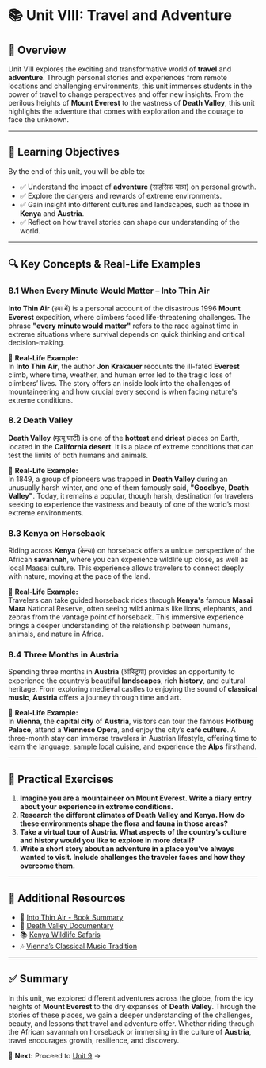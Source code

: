 # 📚 Unit VIII: Travel and Adventure  

## 📖 Overview  
Unit VIII explores the exciting and transformative world of **travel** and **adventure**. Through personal stories and experiences from remote locations and challenging environments, this unit immerses students in the power of travel to change perspectives and offer new insights. From the perilous heights of **Mount Everest** to the vastness of **Death Valley**, this unit highlights the adventure that comes with exploration and the courage to face the unknown.

---

## 🎯 Learning Objectives  
By the end of this unit, you will be able to:  
- ✅ Understand the impact of **adventure** (साहसिक यात्रा) on personal growth.  
- ✅ Explore the dangers and rewards of extreme environments.  
- ✅ Gain insight into different cultures and landscapes, such as those in **Kenya** and **Austria**.  
- ✅ Reflect on how travel stories can shape our understanding of the world.

---

## 🔍 Key Concepts & Real-Life Examples  

### **8.1 When Every Minute Would Matter – Into Thin Air**  
**Into Thin Air** (हवा में) is a personal account of the disastrous 1996 **Mount Everest** expedition, where climbers faced life-threatening challenges. The phrase **"every minute would matter"** refers to the race against time in extreme situations where survival depends on quick thinking and critical decision-making.  

📝 **Real-Life Example:**  
In **Into Thin Air**, the author **Jon Krakauer** recounts the ill-fated **Everest** climb, where time, weather, and human error led to the tragic loss of climbers’ lives. The story offers an inside look into the challenges of mountaineering and how crucial every second is when facing nature's extreme conditions.

### **8.2 Death Valley**  
**Death Valley** (मृत्यु घाटी) is one of the **hottest** and **driest** places on Earth, located in the **California desert**. It is a place of extreme conditions that can test the limits of both humans and animals.  

📝 **Real-Life Example:**  
In 1849, a group of pioneers was trapped in **Death Valley** during an unusually harsh winter, and one of them famously said, **"Goodbye, Death Valley"**. Today, it remains a popular, though harsh, destination for travelers seeking to experience the vastness and beauty of one of the world’s most extreme environments.

### **8.3 Kenya on Horseback**  
Riding across **Kenya** (केन्या) on horseback offers a unique perspective of the African **savannah**, where you can experience wildlife up close, as well as local Maasai culture. This experience allows travelers to connect deeply with nature, moving at the pace of the land.  

📝 **Real-Life Example:**  
Travelers can take guided horseback rides through **Kenya's** famous **Masai Mara** National Reserve, often seeing wild animals like lions, elephants, and zebras from the vantage point of horseback. This immersive experience brings a deeper understanding of the relationship between humans, animals, and nature in Africa.

### **8.4 Three Months in Austria**  
Spending three months in **Austria** (ऑस्ट्रिया) provides an opportunity to experience the country’s beautiful **landscapes**, rich **history**, and cultural heritage. From exploring medieval castles to enjoying the sound of **classical music**, **Austria** offers a journey through time and art.  

📝 **Real-Life Example:**  
In **Vienna**, the **capital city** of **Austria**, visitors can tour the famous **Hofburg Palace**, attend a **Viennese Opera**, and enjoy the city’s **café culture**. A three-month stay can immerse travelers in Austrian lifestyle, offering time to learn the language, sample local cuisine, and experience the **Alps** firsthand.

---

## 📝 Practical Exercises  
1. **Imagine you are a mountaineer on **Mount Everest**. Write a diary entry about your experience in extreme conditions.**  
2. **Research the different climates of **Death Valley** and **Kenya**. How do these environments shape the flora and fauna in those areas?**  
3. **Take a virtual tour of **Austria**. What aspects of the country’s culture and history would you like to explore in more detail?**  
4. **Write a short story about an adventure in a place you’ve always wanted to visit. Include challenges the traveler faces and how they overcome them.**

---

## 🔗 Additional Resources  
- 📖 [Into Thin Air - Book Summary](https://www.booksummary.com/into-thin-air)  
- 🎥 [Death Valley Documentary](https://www.youtube.com/watch?v=xyz123)  
- 📚 [Kenya Wildlife Safaris](https://www.kenyawildlifesafari.com)  
- 🎶 [Vienna’s Classical Music Tradition](https://www.classicalvienna.com)

---

## ✅ Summary  
In this unit, we explored different adventures across the globe, from the icy heights of **Mount Everest** to the dry expanses of **Death Valley**. Through the stories of these places, we gain a deeper understanding of the challenges, beauty, and lessons that travel and adventure offer. Whether riding through the African savannah on horseback or immersing in the culture of **Austria**, travel encourages growth, resilience, and discovery.

📌 **Next:** Proceed to [Unit 9](Unit-9_Music_and_Art.md) →  
